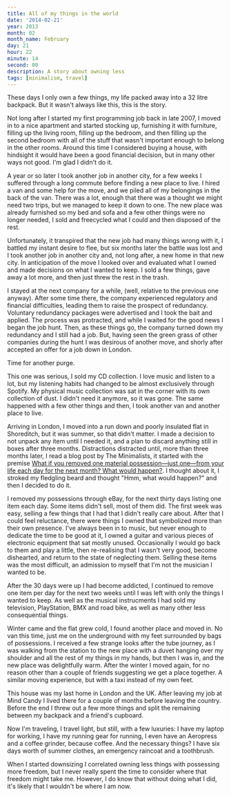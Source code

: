 ```yaml
---
title: All of my things in the world
date: '2014-02-21'
year: 2013
month: 02
month_name: February
day: 21
hour: 22
minute: 14
second: 00
description: A story about owning less
tags: [minimalism, travel]
---
```


These days I only own a few things, my life packed away into a 32 litre backpack. But it wasn't always like this, this is the story.

Not long after I started my first programming job back in late 2007, I moved in to a nice apartment and started stocking up, furnishing it with furniture, filling up the living room, filling up the bedroom, and then filling up the second bedroom with all of the stuff that wasn't important enough to belong in the other rooms. Around this time I considered buying a house, with hindsight it would have been a good financial decision, but in many other ways not good. I'm glad I didn't do it.

A year or so later I took another job in another city, for a few weeks I suffered through a long commute before finding a new place to live. I hired a van and some help for the move, and we piled all of my belongings in the back of the van. There was a lot, enough that there was a thought we might need two trips, but we managed to keep it down to one. The new place was already furnished so my bed and sofa and a few other things were no longer needed, I sold and freecycled what I could and then disposed of the rest.

Unfortunately, it transpired that the new job had many things wrong with it, I battled my instant desire to flee, but six months later the battle was lost and I took another job in another city and, not long after, a new home in that new city. In anticipation of the move I looked over and evaluated what I owned and made decisions on what I wanted to keep. I sold a few things, gave away a lot more, and then just threw the rest in the trash.

I stayed at the next company for a while, (well, relative to the previous one anyway). After some time there, the company experienced regulatory and financial difficulties, leading them to raise the prospect of redundancy. Voluntary redundancy packages were advertised and I took the bait and applied. The process was protracted, and while I waited for the good news I began the job hunt. Then, as these things go, the company turned down my redundancy and I still had a job. But, having seen the green grass of other companies during the hunt I was desirous of another move, and shorly after accepted an offer for a job down in London.

Time for another purge.

This one was serious, I sold my CD collection. I love music and listen to a lot, but my listening habits had changed to be almost exclusively through Spotify. My physical music collection was sat in the corner with its own collection of dust. I didn't need it anymore, so it was gone. The same happened with a few other things and then, I took another van and another place to live.

Arriving in London, I moved into a run down and poorly insulated flat in Shoreditch, but it was summer, so that didn't matter. I made a decision to not unpack any item until I needed it, and a plan to discard anything still in boxes after three months. Distractions distracted until, more than three months later, I read a blog post by The Minimalists, it started with the premise [What if you removed one material possession—just one—from your life each day for the next month? What would happen?](http://www.theminimalists.com/thing/). I thought about it, I stroked my fledgling beard and thought "Hmm, what would happen?" and then I decided to do it.

I removed my possessions through eBay, for the next thirty days listing one item each day. Some items didn't sell, most of them did. The first week was easy, selling a few things that I had that I didn't really care about. After that I could feel reluctance, there were things I owned that symbolized more than their own presence.
I've always been in to music, but never enough to dedicate the time to be good at it, I owned a guitar and various pieces of electronic equipment that sat mostly unused. Occasionally I would go back to them and play a little, then re-realising that I wasn't very good, become dishearted, and return to the state of neglecting them. Selling these items was the most difficult, an admission to myself that I'm not the musician I wanted to be.

After the 30 days were up I had become addicted, I continued to remove one item per day for the next two weeks until I was left with only the things I wanted to keep. As well as the musical instrucments I had sold my television, PlayStation, BMX and road bike, as well as many other less consequential things.

Winter came and the flat grew cold, I found another place and moved in. No van this time, just me on the underground with my feet surrounded by bags of possessions. I received a few strange looks after the tube journey, as I was walking from the station to the new place with a duvet hanging over my shoulder and all the rest of my things in my hands, but then I was in, and the new place was delightfully warm. After the winter I moved again, for no reason other than a couple of friends suggesting we get a place together. A similar moving experience, but with a taxi instead of my own feet.

This house was my last home in London and the UK. After leaving my job at Mind Candy I lived there for a couple of months before leaving the country. Before the end I threw out a few more things and split the remaining between my backpack and a friend's cupboard.

Now I'm traveling, I travel light, but still, with a few luxuries: I have my laptop for working, I have my running gear for running, I even have an Aeropress and a coffee grinder, because coffee. And the necessary things? I have six days worth of summer clothes, an emergency raincoat and a toothbrush.

When I started downsizing I correlated owning less things with possessing more freedom, but I never really spent the time to consider where that freedom might take me. However, I do know that without doing what I did, it's likely that I wouldn't be where I am now.
